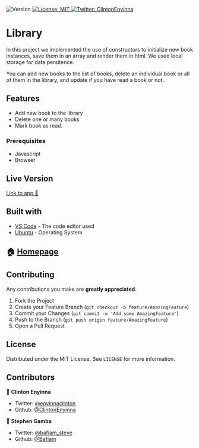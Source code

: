 <p>
  <img alt="Version" src="https://img.shields.io/badge/version-0.0.1-blue.svg?cacheSeconds=2592000" />
  <a href="#" target="_blank">
    <img alt="License: MIT " src="https://img.shields.io/badge/License-MIT -yellow.svg" />
  </a>
  <a href="https://twitter.com/ClintonEnyinna" target="_blank">
    <img alt="Twitter: ClintonEnyinna " src="https://img.shields.io/twitter/follow/ClintonEnyinna .svg?style=social" />
  </a>
</p>

Library
=======

In this project we implemented the use of constructors to initialize new book instances, save them in an array and render them in html. We used local storage for data persitence.

You can add new books to the list of books, delete an individual book or all of them in the library, and update if you have read a book or not.

Features
--------
* Add new book to the library
* Delete one or many books
* Mark book as read.

### Prerequisites

- Javascript
- Browser


## Live Version
[Link to app :star2:](https://rawcdn.githack.com/ClintonEnyinna/library/af6df817a7692f3162445f8ebde58508ae74d614/index.html)


## Built with
* [VS Code](https://code.visualstudio.com/) - The code editor used
* [Ubuntu](https://www.linux.org/pages/download/) - Operating System


## 🏠 [Homepage](https://github.com/ClintonEnyinna/talknologies)

<!-- CONTRIBUTING -->
## Contributing

Any contributions you make are **greatly appreciated**.

1. Fork the Project
2. Create your Feature Branch (`git checkout -b feature/AmazingFeature`)
3. Commit your Changes (`git commit -m 'Add some AmazingFeature'`)
4. Push to the Branch (`git push origin feature/AmazingFeature`)
5. Open a Pull Request

<!-- LICENSE -->
## License

Distributed under the MIT License. See `LICENSE` for more information.

## Contributors

👤 **Clinton Enyinna**

* Twitter: [@enyinnaclinton ](https://twitter.com/ClintonEnyinna)
* Github: [@ClintonEnyinna](https://github.com/https:\/\/github.com\/ClintonEnyinna) 

👤 **Stephen Gamba**

* Twitter: [@bafiam_steve ](https://twitter.com/Bafiam_steve)
* Github: [@Bafiam](https://github.com/https:\/\/github.com\/bafiam)
